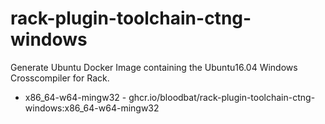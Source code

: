 # rack-plugin-toolchain-ctng-windows
Generate Ubuntu Docker Image containing the Ubuntu16.04 Windows Crosscompiler for Rack.

* x86_64-w64-mingw32 - ghcr.io/bloodbat/rack-plugin-toolchain-ctng-windows:x86_64-w64-mingw32